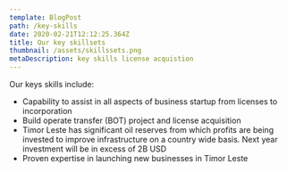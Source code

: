 ```yaml
---
template: BlogPost
path: /key-skills
date: 2020-02-21T12:12:25.364Z
title: Our key skillsets
thumbnail: /assets/skillssets.png
metaDescription: key skills license acquistion
---
```

Our keys skills include:

* Capability to assist in all aspects of business startup from licenses to incorporation
* Build operate transfer (BOT) project and license acquisition
* Timor Leste has significant oil reserves from which profits are being invested to improve infrastructure on a country wide basis. Next year investment will be in excess of 2B USD
* Proven expertise in launching new businesses in Timor Leste
